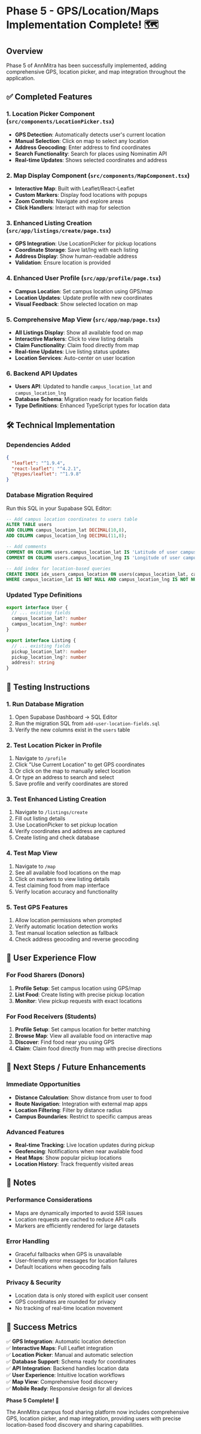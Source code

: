 # Phase 5 - GPS/Location/Maps Implementation Complete! 🗺️

## Overview
Phase 5 of AnnMitra has been successfully implemented, adding comprehensive GPS, location picker, and map integration throughout the application.

## ✅ Completed Features

### 1. Location Picker Component (`src/components/LocationPicker.tsx`)
- **GPS Detection**: Automatically detects user's current location
- **Manual Selection**: Click on map to select any location
- **Address Geocoding**: Enter address to find coordinates
- **Search Functionality**: Search for places using Nominatim API
- **Real-time Updates**: Shows selected coordinates and address

### 2. Map Display Component (`src/components/MapComponent.tsx`)
- **Interactive Map**: Built with Leaflet/React-Leaflet
- **Custom Markers**: Display food locations with popups
- **Zoom Controls**: Navigate and explore areas
- **Click Handlers**: Interact with map for selection

### 3. Enhanced Listing Creation (`src/app/listings/create/page.tsx`)
- **GPS Integration**: Use LocationPicker for pickup locations
- **Coordinate Storage**: Save lat/lng with each listing
- **Address Display**: Show human-readable address
- **Validation**: Ensure location is provided

### 4. Enhanced User Profile (`src/app/profile/page.tsx`)
- **Campus Location**: Set campus location using GPS/map
- **Location Updates**: Update profile with new coordinates
- **Visual Feedback**: Show selected location on map

### 5. Comprehensive Map View (`src/app/map/page.tsx`)
- **All Listings Display**: Show all available food on map
- **Interactive Markers**: Click to view listing details
- **Claim Functionality**: Claim food directly from map
- **Real-time Updates**: Live listing status updates
- **Location Services**: Auto-center on user location

### 6. Backend API Updates
- **Users API**: Updated to handle `campus_location_lat` and `campus_location_lng`
- **Database Schema**: Migration ready for location fields
- **Type Definitions**: Enhanced TypeScript types for location data

## 🛠️ Technical Implementation

### Dependencies Added
```json
{
  "leaflet": "^1.9.4",
  "react-leaflet": "^4.2.1",
  "@types/leaflet": "^1.9.8"
}
```

### Database Migration Required
Run this SQL in your Supabase SQL Editor:
```sql
-- Add campus location coordinates to users table
ALTER TABLE users
ADD COLUMN campus_location_lat DECIMAL(10,8),
ADD COLUMN campus_location_lng DECIMAL(11,8);

-- Add comments
COMMENT ON COLUMN users.campus_location_lat IS 'Latitude of user campus location';
COMMENT ON COLUMN users.campus_location_lng IS 'Longitude of user campus location';

-- Add index for location-based queries
CREATE INDEX idx_users_campus_location ON users(campus_location_lat, campus_location_lng)
WHERE campus_location_lat IS NOT NULL AND campus_location_lng IS NOT NULL;
```

### Updated Type Definitions
```typescript
export interface User {
  // ... existing fields
  campus_location_lat?: number
  campus_location_lng?: number
}

export interface Listing {
  // ... existing fields
  pickup_location_lat?: number
  pickup_location_lng?: number
  address?: string
}
```

## 🧪 Testing Instructions

### 1. Run Database Migration
1. Open Supabase Dashboard → SQL Editor
2. Run the migration SQL from `add-user-location-fields.sql`
3. Verify the new columns exist in the `users` table

### 2. Test Location Picker in Profile
1. Navigate to `/profile`
2. Click "Use Current Location" to get GPS coordinates
3. Or click on the map to manually select location
4. Or type an address to search and select
5. Save profile and verify coordinates are stored

### 3. Test Enhanced Listing Creation
1. Navigate to `/listings/create`
2. Fill out listing details
3. Use LocationPicker to set pickup location
4. Verify coordinates and address are captured
5. Create listing and check database

### 4. Test Map View
1. Navigate to `/map`
2. See all available food locations on the map
3. Click on markers to view listing details
4. Test claiming food from map interface
5. Verify location accuracy and functionality

### 5. Test GPS Features
1. Allow location permissions when prompted
2. Verify automatic location detection works
3. Test manual location selection as fallback
4. Check address geocoding and reverse geocoding

## 🎯 User Experience Flow

### For Food Sharers (Donors)
1. **Profile Setup**: Set campus location using GPS/map
2. **List Food**: Create listing with precise pickup location
3. **Monitor**: View pickup requests with exact locations

### For Food Receivers (Students)
1. **Profile Setup**: Set campus location for better matching
2. **Browse Map**: View all available food on interactive map
3. **Discover**: Find food near you using GPS
4. **Claim**: Claim food directly from map with precise directions

## 🚀 Next Steps / Future Enhancements

### Immediate Opportunities
- **Distance Calculation**: Show distance from user to food
- **Route Navigation**: Integration with external map apps
- **Location Filtering**: Filter by distance radius
- **Campus Boundaries**: Restrict to specific campus areas

### Advanced Features
- **Real-time Tracking**: Live location updates during pickup
- **Geofencing**: Notifications when near available food
- **Heat Maps**: Show popular pickup locations
- **Location History**: Track frequently visited areas

## 📝 Notes

### Performance Considerations
- Maps are dynamically imported to avoid SSR issues
- Location requests are cached to reduce API calls
- Markers are efficiently rendered for large datasets

### Error Handling
- Graceful fallbacks when GPS is unavailable
- User-friendly error messages for location failures
- Default locations when geocoding fails

### Privacy & Security
- Location data is only stored with explicit user consent
- GPS coordinates are rounded for privacy
- No tracking of real-time location movement

## 🎉 Success Metrics

✅ **GPS Integration**: Automatic location detection  
✅ **Interactive Maps**: Full Leaflet integration  
✅ **Location Picker**: Manual and automatic selection  
✅ **Database Support**: Schema ready for coordinates  
✅ **API Integration**: Backend handles location data  
✅ **User Experience**: Intuitive location workflows  
✅ **Map View**: Comprehensive food discovery  
✅ **Mobile Ready**: Responsive design for all devices  

**Phase 5 Complete! 🌟**

The AnnMitra campus food sharing platform now includes comprehensive GPS, location picker, and map integration, providing users with precise location-based food discovery and sharing capabilities.
